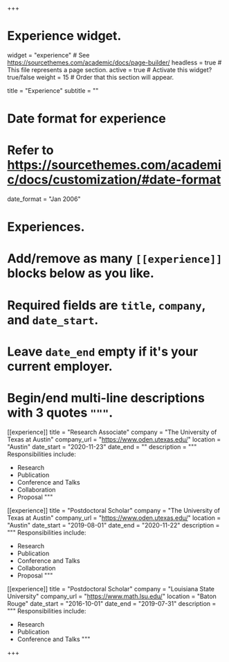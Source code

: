 +++
# Experience widget.
widget = "experience"  # See https://sourcethemes.com/academic/docs/page-builder/
headless = true  # This file represents a page section.
active = true  # Activate this widget? true/false
weight = 15  # Order that this section will appear.

title = "Experience"
subtitle = ""

# Date format for experience
#   Refer to https://sourcethemes.com/academic/docs/customization/#date-format
date_format = "Jan 2006"

# Experiences.
#   Add/remove as many `[[experience]]` blocks below as you like.
#   Required fields are `title`, `company`, and `date_start`.
#   Leave `date_end` empty if it's your current employer.
#   Begin/end multi-line descriptions with 3 quotes `"""`.
[[experience]]
  title = "Research Associate"
  company = "The University of Texas at Austin"
  company_url = "https://www.oden.utexas.edu/"
  location = "Austin"
  date_start = "2020-11-23"
  date_end = ""
  description = """
  Responsibilities include:
  
  * Research
  * Publication 
  * Conference and Talks
  * Collaboration
  * Proposal
  """

[[experience]]
  title = "Postdoctoral Scholar"
  company = "The University of Texas at Austin"
  company_url = "https://www.oden.utexas.edu/"
  location = "Austin"
  date_start = "2019-08-01"
  date_end = "2020-11-22"
  description = """
  Responsibilities include:
  
  * Research
  * Publication 
  * Conference and Talks
  * Collaboration
  * Proposal
  """

[[experience]]
  title = "Postdoctoral Scholar"
  company = "Louisiana State University"
  company_url = "https://www.math.lsu.edu/"
  location = "Baton Rouge"
  date_start = "2016-10-01"
  date_end = "2019-07-31"
  description = """
  Responsibilities include:
  
  * Research
  * Publication 
  * Conference and Talks
  """

+++
